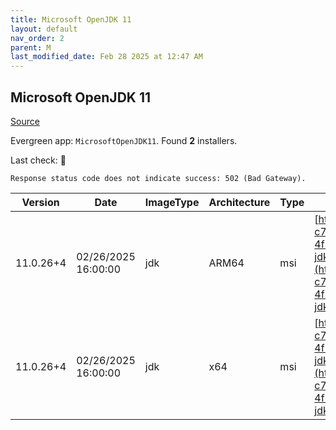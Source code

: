 ```yaml
---
title: Microsoft OpenJDK 11
layout: default
nav_order: 2
parent: M
last_modified_date: Feb 28 2025 at 12:47 AM
---
```


## Microsoft OpenJDK 11

[Source](https://www.microsoft.com/openjdk)

Evergreen app: `MicrosoftOpenJDK11`. Found **2** installers.

Last check: 🔴
```
Response status code does not indicate success: 502 (Bad Gateway).
```

| Version   | Date                | ImageType | Architecture | Type | URI                                                                                                                                                                                                                                                                                                                                                |
| --------- | ------------------- | --------- | ------------ | ---- | -------------------------------------------------------------------------------------------------------------------------------------------------------------------------------------------------------------------------------------------------------------------------------------------------------------------------------------------------- |
| 11.0.26+4 | 02/26/2025 16:00:00 | jdk       | ARM64        | msi  | [https://download.visualstudio.microsoft.com/download/pr/dbcd9dc8-c73b-438c-b0f8-4f28f321d80e/580fcd470e1c3a46923600e92fd276a8/microsoft-jdk-11.0.26-windows-aarch64.msi](https://download.visualstudio.microsoft.com/download/pr/dbcd9dc8-c73b-438c-b0f8-4f28f321d80e/580fcd470e1c3a46923600e92fd276a8/microsoft-jdk-11.0.26-windows-aarch64.msi) |
| 11.0.26+4 | 02/26/2025 16:00:00 | jdk       | x64          | msi  | [https://download.visualstudio.microsoft.com/download/pr/dbcd9dc8-c73b-438c-b0f8-4f28f321d80e/69b9fe8a8cabf2380d305f591deeb0ab/microsoft-jdk-11.0.26-windows-x64.msi](https://download.visualstudio.microsoft.com/download/pr/dbcd9dc8-c73b-438c-b0f8-4f28f321d80e/69b9fe8a8cabf2380d305f591deeb0ab/microsoft-jdk-11.0.26-windows-x64.msi)         |
